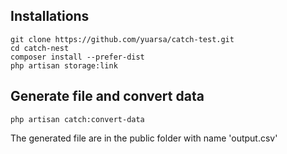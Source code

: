 ## Installations

```
git clone https://github.com/yuarsa/catch-test.git
cd catch-nest
composer install --prefer-dist
php artisan storage:link
```

## Generate file and convert data
```
php artisan catch:convert-data
```

The generated file are in the public folder with name 'output.csv'